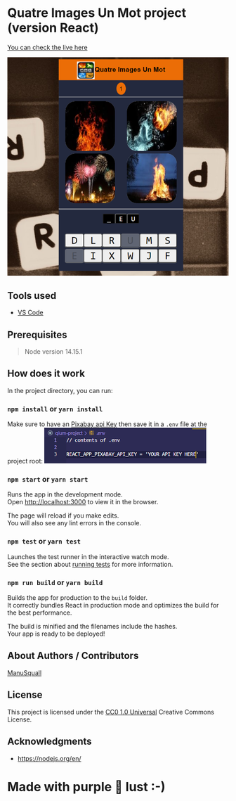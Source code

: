 <!-- Repository git : https://github.com/ManuSquall/QIUM-project -->
# Quatre Images Un Mot project (version React)

<!-- Description -->
[You can check the live here](https://orange-meadow-0d1aa4b03.1.azurestaticapps.net/)

![output1](/readme/output1.png)


<!-- ## Context -->
<!-- Why am i making this -->

## Tools used
<!-- Packages, external librairies, IDE, utilitaries used -->
* [VS Code](https://code.visualstudio.com/)

## Prerequisites

> Node version 14.15.1

## How does it work
<!-- What we have to do to make it work/run -->
In the project directory, you can run:

### `npm install` or `yarn install`

Make sure to have an [Pixabay api Key](https://youtu.be/6X1l_J-8QOE) then save it in a `.env` file at the project root:
![output2](/readme/output2.png)


### `npm start` or `yarn start`

Runs the app in the development mode.\
Open [http://localhost:3000](http://localhost:3000) to view it in the browser.

The page will reload if you make edits.\
You will also see any lint errors in the console.

### `npm test` or `yarn test`

Launches the test runner in the interactive watch mode.\
See the section about [running tests](https://facebook.github.io/create-react-app/docs/running-tests) for more information.

### `npm run build` or `yarn build`

Builds the app for production to the `build` folder.\
It correctly bundles React in production mode and optimizes the build for the best performance.

The build is minified and the filenames include the hashes.\
Your app is ready to be deployed!

<!-- ## Output: -->

<!-- What the result is supposed to be -->


## About Authors / Contributors

[ManuSquall](https://manusquall.azurewebsites.net/)

## License

This project is licensed under the [CC0 1.0 Universal](https://creativecommons.org/) Creative Commons License.


## Acknowledgments

<!-- inspiration, research stuff -->
* https://nodejs.org/en/


# Made with purple 💜 lust :-)

